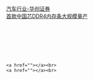 <a href="http://pdf.dfcfw.com/pdf/H3_AP202007091390486722_1.pdf">汽车行业-华创证券</a><br>
    <a href="http://pdf.dfcfw.com/pdf/H3_AP202007091390545042_1.PDF">首款中国芯DDR4内存条大规模量产</a><br>
    <a href=""></a><br>
    <a href=""></a><br>
    <a href=""></a><br>
    <a href=""></a><br>
    <a href=""></a><br>
    <a href=""></a><br>

    <a href=""></a><br>
    <a href=""></a><br>